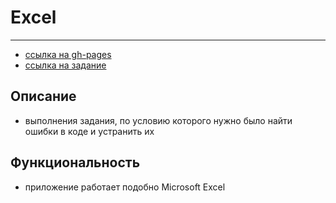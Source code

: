 # Excel
***
- [ссылка на gh-pages](https://nikolaymishaev.github.io/excel/dist/index.html)
- [ссылка на задание](https://disk.yandex.ru/i/EwK3GihvwS8Row)

## Описание
- выполнения задания, по условию которого нужно было найти ошибки в коде и устранить их 

## Функциональность
- приложение работает подобно Microsoft Excel
